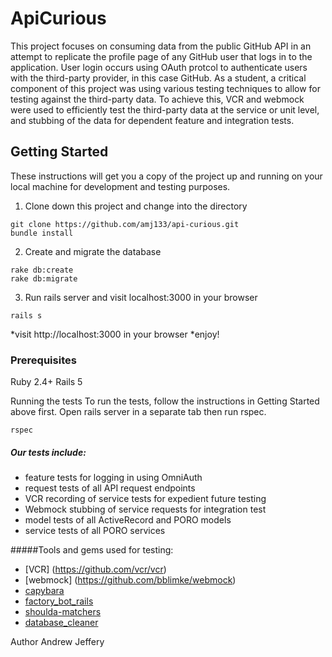 # ApiCurious

This project focuses on consuming data from the public GitHub API in an attempt to replicate the profile page of any GitHub user that logs in to the application.  User login occurs using OAuth protcol to authenticate users with the third-party provider, in this case GitHub.  As a student, a critical component of this project was using various testing techniques to allow for testing against the third-party data.  To achieve this, VCR and webmock were used to efficiently test the third-party data at the service or unit level, and stubbing of the data for dependent feature and integration tests.

## Getting Started

These instructions will get you a copy of the project up and running on your local machine for development and testing purposes.

1.  Clone down this project and change into the directory
```
git clone https://github.com/amj133/api-curious.git
bundle install
```
2.  Create and migrate the database
```
rake db:create
rake db:migrate
```
3.  Run rails server and visit localhost:3000 in your browser
```
rails s
```
*visit http://localhost:3000 in your browser *enjoy!

### Prerequisites

Ruby 2.4+
Rails 5

Running the tests
To run the tests, follow the instructions in Getting Started above first. Open rails server in a separate tab then run rspec.
```
rspec
```
##### Our tests include:
* feature tests for logging in using OmniAuth
* request tests of all API request endpoints
* VCR recording of service tests for expedient future testing
* Webmock stubbing of service requests for integration test
* model tests of all ActiveRecord and PORO models
* service tests of all PORO services

#####Tools and gems used for testing:

* [VCR] (https://github.com/vcr/vcr)
* [webmock] (https://github.com/bblimke/webmock)
* [capybara](https://github.com/teamcapybara/capybara)
* [factory_bot_rails](https://github.com/thoughtbot/factory_bot_rails)
* [shoulda-matchers](https://github.com/thoughtbot/shoulda-matchers)
* [database_cleaner](https://github.com/DatabaseCleaner/database_cleaner)

Author
Andrew Jeffery
